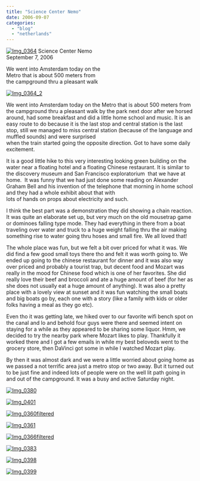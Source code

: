 ```yaml
---
title: "Science Center Nemo"
date: 2006-09-07
categories: 
  - "blog"
  - "netherlands"
---
```


 [![Img_0364](https://pub-ac94b3f306b24c0dba4238943c97f2e1.r2.dev/2008/05/05/img_0364.png "Img_0364")](https://pub-ac94b3f306b24c0dba4238943c97f2e1.r2.dev/photos/uncategorized/2008/05/05/img_0364.png) Science Center Nemo  
September 7, 2006

We went into Amsterdam today on the  
Metro that is about 500 meters from  
the campground thru a pleasant walk 

<!--more-->

[![Img_0364_2](https://pub-ac94b3f306b24c0dba4238943c97f2e1.r2.dev/2008/05/05/img_0364_2.png "Img_0364_2")](https://pub-ac94b3f306b24c0dba4238943c97f2e1.r2.dev/photos/uncategorized/2008/05/05/img_0364_2.png)

We went into Amsterdam today on the Metro that is about 500 meters from the campground thru a pleasant walk by the park next door after we horsed around, had some breakfast and did a little home school and music. It is an easy route to do because it is the last stop and central station is the last stop, still we managed to miss central station (because of the language and muffled sounds) and were surprised  
when the train started going the opposite direction. Got to have some daily excitement.  
  
It is a good little hike to this very interesting looking green building on the water near a floating hotel and a floating Chinese restaurant. It is similar to the discovery museum and San Francisco exploratorium  that we have at home.  It was funny that we had just done some reading on Alexander Graham Bell and his invention of the telephone that morning in home school and they had a whole exhibit about that with  
lots of hands on props about electricity and such.  
  
I think the best part was a demonstration they did showing a chain reaction. It was quite an elaborate set up, but very much on the old mousetrap game or dominoes falling type mode. They had everything in there from a boat traveling over water and truck to a huge weight falling thru the air making something rise to water going thru hoses and small fire. We all loved that!  
  
The whole place was fun, but we felt a bit over priced for what it was. We did find a few good small toys there tho and felt it was worth going to. We ended up going to the chinese restaurant for dinner and it was also way over priced and probably a tourist trap, but decent food and Mozart was really in the mood for Chinese food which is one of her favorites. She did really love their beef and broccoli and ate a huge amount of beef (for her as she does not usually eat a huge amount of anything). It was also a pretty place with a lovely view at sunset and it was fun watching the small boats and big boats go by, each one with a story (like a family with kids or older folks having a meal as they go etc).  
  
Even tho it was getting late, we hiked over to our favorite wifi bench spot on the canal and lo and behold four guys were there and seemed intent on staying for a while as they appeared to be sharing some liquor. Hmm, we decided to try the nearby park where Mozart likes to play. Thankfully it worked there and I got a few emails in while my best beloveds went to the grocery store, then DaVinci got some in while I watched Mozart play.  
  
By then it was almost dark and we were a little worried about going home as we passed a not terrific area just a metro stop or two away. But it turned out to be just fine and indeed lots of people were on the well lit path going in and out of the campground. It was a busy and active Saturday night.

[![Img_0380](https://pub-ac94b3f306b24c0dba4238943c97f2e1.r2.dev/2008/05/05/img_0380.png "Img_0380")](https://pub-ac94b3f306b24c0dba4238943c97f2e1.r2.dev/photos/uncategorized/2008/05/05/img_0380.png)

[![Img_0401](https://pub-ac94b3f306b24c0dba4238943c97f2e1.r2.dev/2008/05/05/img_0401.png "Img_0401")](https://pub-ac94b3f306b24c0dba4238943c97f2e1.r2.dev/photos/uncategorized/2008/05/05/img_0401.png)

[![Img_0360filtered](https://pub-ac94b3f306b24c0dba4238943c97f2e1.r2.dev/2008/05/05/img_0360filtered.png "Img_0360filtered")](https://pub-ac94b3f306b24c0dba4238943c97f2e1.r2.dev/photos/uncategorized/2008/05/05/img_0360filtered.png)

[![Img_0361](https://pub-ac94b3f306b24c0dba4238943c97f2e1.r2.dev/2008/05/05/img_0361.png "Img_0361")](https://pub-ac94b3f306b24c0dba4238943c97f2e1.r2.dev/photos/uncategorized/2008/05/05/img_0361.png)

[![Img_0366filtered](https://pub-ac94b3f306b24c0dba4238943c97f2e1.r2.dev/2008/05/05/img_0366filtered.png "Img_0366filtered")](https://pub-ac94b3f306b24c0dba4238943c97f2e1.r2.dev/photos/uncategorized/2008/05/05/img_0366filtered.png)

[![Img_0383](https://pub-ac94b3f306b24c0dba4238943c97f2e1.r2.dev/2008/05/05/img_0383.png "Img_0383")](https://pub-ac94b3f306b24c0dba4238943c97f2e1.r2.dev/photos/uncategorized/2008/05/05/img_0383.png)

[![Img_0398](https://pub-ac94b3f306b24c0dba4238943c97f2e1.r2.dev/2008/05/05/img_0398.png "Img_0398")](https://pub-ac94b3f306b24c0dba4238943c97f2e1.r2.dev/photos/uncategorized/2008/05/05/img_0398.png)

[![Img_0399](https://pub-ac94b3f306b24c0dba4238943c97f2e1.r2.dev/2008/05/05/img_0399.png "Img_0399")](https://pub-ac94b3f306b24c0dba4238943c97f2e1.r2.dev/photos/uncategorized/2008/05/05/img_0399.png)

[  
](https://pub-ac94b3f306b24c0dba4238943c97f2e1.r2.dev/photos/uncategorized/2008/05/05/img_0364_2.png)
